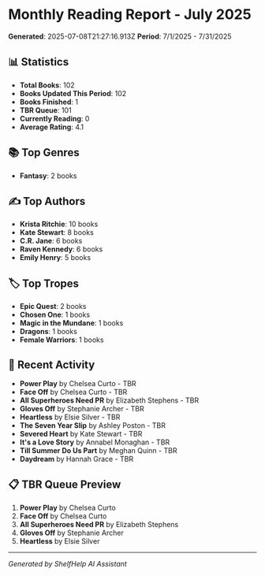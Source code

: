 # Monthly Reading Report - July 2025

**Generated**: 2025-07-08T21:27:16.913Z
**Period**: 7/1/2025 - 7/31/2025

## 📊 Statistics

- **Total Books**: 102
- **Books Updated This Period**: 102
- **Books Finished**: 1
- **TBR Queue**: 101
- **Currently Reading**: 0
- **Average Rating**: 4.1

## 📚 Top Genres

- **Fantasy**: 2 books

## ✍️ Top Authors

- **Krista Ritchie**: 10 books
- **Kate  Stewart**: 8 books
- **C.R. Jane**: 6 books
- **Raven Kennedy**: 6 books
- **Emily Henry**: 5 books

## 🏷️ Top Tropes

- **Epic Quest**: 2 books
- **Chosen One**: 1 books
- **Magic in the Mundane**: 1 books
- **Dragons**: 1 books
- **Female Warriors**: 1 books

## 📖 Recent Activity

- **Power Play** by Chelsea Curto - TBR
- **Face Off** by Chelsea Curto - TBR
- **All Superheroes Need PR** by Elizabeth  Stephens - TBR
- **Gloves Off** by Stephanie  Archer - TBR
- **Heartless** by Elsie Silver - TBR
- **The Seven Year Slip** by Ashley Poston - TBR
- **Severed Heart** by Kate  Stewart - TBR
- **It's a Love Story** by Annabel Monaghan - TBR
- **Till Summer Do Us Part** by Meghan Quinn - TBR
- **Daydream** by Hannah  Grace - TBR

## 📋 TBR Queue Preview

1. **Power Play** by Chelsea Curto
2. **Face Off** by Chelsea Curto
3. **All Superheroes Need PR** by Elizabeth  Stephens
4. **Gloves Off** by Stephanie  Archer
5. **Heartless** by Elsie Silver

---

*Generated by ShelfHelp AI Assistant*
